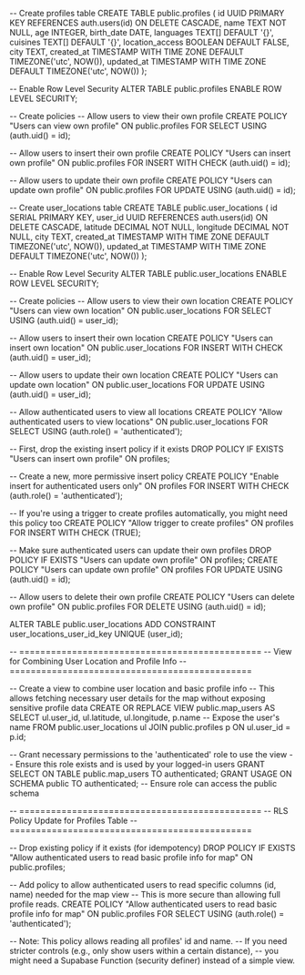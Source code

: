 -- Create profiles table
CREATE TABLE public.profiles (
    id UUID PRIMARY KEY REFERENCES auth.users(id) ON DELETE CASCADE,
    name TEXT NOT NULL,
    age INTEGER,
    birth_date DATE,
    languages TEXT[] DEFAULT '{}',
    cuisines TEXT[] DEFAULT '{}',
    location_access BOOLEAN DEFAULT FALSE,
    city TEXT,
    created_at TIMESTAMP WITH TIME ZONE DEFAULT TIMEZONE('utc', NOW()),
    updated_at TIMESTAMP WITH TIME ZONE DEFAULT TIMEZONE('utc', NOW())
);

-- Enable Row Level Security
ALTER TABLE public.profiles ENABLE ROW LEVEL SECURITY;

-- Create policies
-- Allow users to view their own profile
CREATE POLICY "Users can view own profile" 
ON public.profiles 
FOR SELECT 
USING (auth.uid() = id);

-- Allow users to insert their own profile
CREATE POLICY "Users can insert own profile" 
ON public.profiles 
FOR INSERT 
WITH CHECK (auth.uid() = id);

-- Allow users to update their own profile
CREATE POLICY "Users can update own profile" 
ON public.profiles 
FOR UPDATE 
USING (auth.uid() = id);

-- Create user_locations table
CREATE TABLE public.user_locations (
    id SERIAL PRIMARY KEY,
    user_id UUID REFERENCES auth.users(id) ON DELETE CASCADE,
    latitude DECIMAL NOT NULL,
    longitude DECIMAL NOT NULL,
    city TEXT,
    created_at TIMESTAMP WITH TIME ZONE DEFAULT TIMEZONE('utc', NOW()),
    updated_at TIMESTAMP WITH TIME ZONE DEFAULT TIMEZONE('utc', NOW())
);

-- Enable Row Level Security
ALTER TABLE public.user_locations ENABLE ROW LEVEL SECURITY;

-- Create policies
-- Allow users to view their own location
CREATE POLICY "Users can view own location" 
ON public.user_locations 
FOR SELECT 
USING (auth.uid() = user_id);

-- Allow users to insert their own location
CREATE POLICY "Users can insert own location" 
ON public.user_locations 
FOR INSERT 
WITH CHECK (auth.uid() = user_id);

-- Allow users to update their own location
CREATE POLICY "Users can update own location" 
ON public.user_locations 
FOR UPDATE 
USING (auth.uid() = user_id);

-- Allow authenticated users to view all locations
CREATE POLICY "Allow authenticated users to view locations"
ON public.user_locations
FOR SELECT
USING (auth.role() = 'authenticated');

-- First, drop the existing insert policy if it exists
DROP POLICY IF EXISTS "Users can insert own profile" ON profiles;

-- Create a new, more permissive insert policy
CREATE POLICY "Enable insert for authenticated users only" 
ON profiles FOR INSERT 
WITH CHECK (auth.role() = 'authenticated');

-- If you're using a trigger to create profiles automatically, you might need this policy too
CREATE POLICY "Allow trigger to create profiles" 
ON profiles FOR INSERT 
WITH CHECK (TRUE);

-- Make sure authenticated users can update their own profiles
DROP POLICY IF EXISTS "Users can update own profile" ON profiles;
CREATE POLICY "Users can update own profile" 
ON profiles FOR UPDATE 
USING (auth.uid() = id);

-- Allow users to delete their own profile
CREATE POLICY "Users can delete own profile" 
ON public.profiles 
FOR DELETE 
USING (auth.uid() = id);

ALTER TABLE public.user_locations
ADD CONSTRAINT user_locations_user_id_key UNIQUE (user_id);

-- ==============================================
-- View for Combining User Location and Profile Info
-- ==============================================

-- Create a view to combine user location and basic profile info
-- This allows fetching necessary user details for the map without exposing sensitive profile data
CREATE OR REPLACE VIEW public.map_users AS
SELECT
    ul.user_id,
    ul.latitude,
    ul.longitude,
    p.name -- Expose the user's name
FROM
    public.user_locations ul
JOIN
    public.profiles p ON ul.user_id = p.id;

-- Grant necessary permissions to the 'authenticated' role to use the view
-- Ensure this role exists and is used by your logged-in users
GRANT SELECT ON TABLE public.map_users TO authenticated;
GRANT USAGE ON SCHEMA public TO authenticated; -- Ensure role can access the public schema

-- ==============================================
-- RLS Policy Update for Profiles Table
-- ==============================================

-- Drop existing policy if it exists (for idempotency)
DROP POLICY IF EXISTS "Allow authenticated users to read basic profile info for map" ON public.profiles;

-- Add policy to allow authenticated users to read specific columns (id, name) needed for the map view
-- This is more secure than allowing full profile reads.
CREATE POLICY "Allow authenticated users to read basic profile info for map"
ON public.profiles
FOR SELECT
USING (auth.role() = 'authenticated');

-- Note: This policy allows reading all profiles' id and name.
-- If you need stricter controls (e.g., only show users within a certain distance),
-- you might need a Supabase Function (security definer) instead of a simple view.
